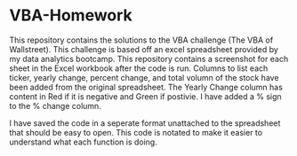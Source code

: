 # VBA-Homework
This repository contains the solutions to the VBA challenge (The VBA of Wallstreet). This challenge is based off an excel spreadsheet provided by my data analytics bootcamp. This repository contains a screenshot for each sheet in the Excel workbook after the code is run. Columns to list each ticker, yearly change, percent change, and total volumn of the stock have been added from the original spreadsheet. The Yearly Change column has content in Red if it is negative and Green if postivie. I have added a % sign to the % change column.

I have saved the code in a seperate format unattached to the spreadsheet that should be easy to open. This code is notated to make it easier to understand what each function is doing.
